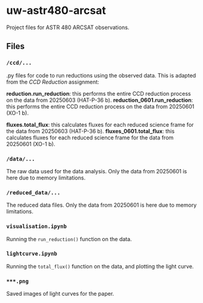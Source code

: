# uw-astr480-arcsat
Project files for ASTR 480 ARCSAT observations.

## Files

### `/ccd/...`
.py files for code to run reductions using the observed data. This is adapted from the _CCD Reduction_ assignment:

**reduction.run_reduction**: this performs the entire CCD reduction process on the data from 20250603 (HAT-P-36 b).
**reduction_0601.run_reduction**: this performs the entire CCD reduction process on the data from 20250601 (XO-1 b).

**fluxes.total_flux**: this calculates fluxes for each reduced science frame for the data from 20250603 (HAT-P-36 b).
**fluxes_0601.total_flux**: this calculates fluxes for each reduced science frame for the data from 20250601 (XO-1 b).

### `/data/...`
The raw data used for the data analysis. Only the data from 20250601 is here due to memory limitations.

### `/reduced_data/...`
The reduced data files. Only the data from 20250601 is here due to memory limitations.

### `visualisation.ipynb`
Running the `run_reduction()` function on the data.

### `lightcurve.ipynb`
Running the `total_flux()` function on the data, and plotting the light curve.

### `***.png`
Saved images of light curves for the paper.


